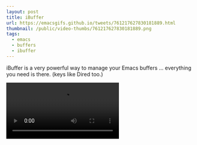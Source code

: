 ```yaml
---
layout: post
title: iBuffer
url: https://emacsgifs.github.io/tweets/761217627830181889.html
thumbnail: /public/video-thumbs/761217627830181889.png
tags:
  - emacs
  - buffers
  - ibuffer
---
```


iBuffer is a very powerful way to manage your Emacs buffers ... everything you need is there. (keys like Dired too.)

<video controls autoplay loop>
  <source src="/public/videos/761217627830181889.mp4" type="video/mp4">
    Sorry your browser does not support the video tag, maybe time to upgrade?
</video>
